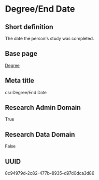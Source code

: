 # Degree/End Date
## Short definition
The date the person's study was completed.
## Base page
[Degree](https://github.com/EuroCRIS/CASRAI-Dictionairies/blob/main/Objects/Degree.md)
## Meta title
csr:Degree/End Date
## Research Admin Domain
True
## Research Data Domain
False
## UUID
8c94979d-2c82-477b-8935-d97d0dca3d86
